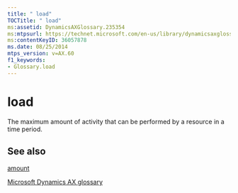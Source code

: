 ```yaml
---
title: " load"
TOCTitle: " load"
ms:assetid: DynamicsAXGlossary.235354
ms:mtpsurl: https://technet.microsoft.com/en-us/library/dynamicsaxglossary.235354(v=AX.60)
ms:contentKeyID: 36057878
ms.date: 08/25/2014
mtps_version: v=AX.60
f1_keywords:
- Glossary.load
---
```


# load

The maximum amount of activity that can be performed by a resource in a time period.

## See also

[amount](amount.md)

[Microsoft Dynamics AX glossary](glossary/microsoft-dynamics-ax-glossary.md)

  



